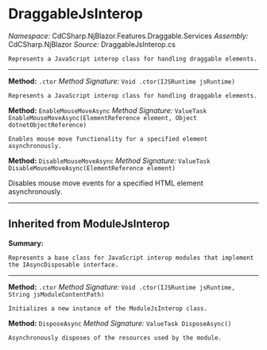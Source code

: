 # DraggableJsInterop

*Namespace:* CdCSharp.NjBlazor.Features.Draggable.Services
*Assembly:* CdCSharp.NjBlazor
*Source:* DraggableJsInterop.cs



    Represents a JavaScript interop class for handling draggable elements.
    
---

**Method:** `.ctor`
*Method Signature:* `Void .ctor(IJSRuntime jsRuntime)`


    Represents a JavaScript interop class for handling draggable elements.
    



**Method:** `EnableMouseMoveAsync`
*Method Signature:* `ValueTask EnableMouseMoveAsync(ElementReference element, Object dotnetObjectReference)`


    Enables mouse move functionality for a specified element asynchronously.
    



**Method:** `DisableMouseMoveAsync`
*Method Signature:* `ValueTask DisableMouseMoveAsync(ElementReference element)`

Disables mouse move events for a specified HTML element asynchronously.


---
## Inherited from ModuleJsInterop

**Summary:**

    Represents a base class for JavaScript interop modules that implement the IAsyncDisposable interface.
    
---

**Method:** `.ctor`
*Method Signature:* `Void .ctor(IJSRuntime jsRuntime, String jsModuleContentPath)`


    Initializes a new instance of the ModuleJsInterop class.
    



**Method:** `DisposeAsync`
*Method Signature:* `ValueTask DisposeAsync()`


    Asynchronously disposes of the resources used by the module.
    


